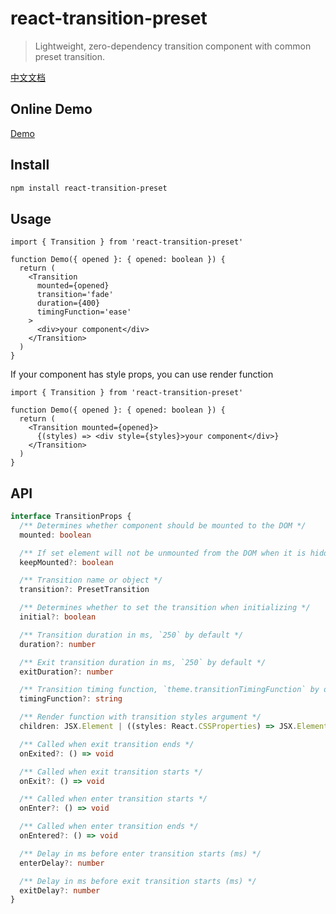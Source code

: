 # react-transition-preset

> Lightweight, zero-dependency transition component with common preset transition.

[中文文档](./README.zh.md)

## Online Demo

[Demo](https://hemengke1997.github.io/react-transition-preset/)

## Install

```bash
npm install react-transition-preset
```

## Usage

```tsx
import { Transition } from 'react-transition-preset'

function Demo({ opened }: { opened: boolean }) {
  return (
    <Transition
      mounted={opened}
      transition='fade'
      duration={400}
      timingFunction='ease'
    >
      <div>your component</div>
    </Transition>
  )
}
```

If your component has style props, you can use render function

```tsx
import { Transition } from 'react-transition-preset'

function Demo({ opened }: { opened: boolean }) {
  return (
    <Transition mounted={opened}>
      {(styles) => <div style={styles}>your component</div>}
    </Transition>
  )
}
```

## API

```ts
interface TransitionProps {
  /** Determines whether component should be mounted to the DOM */
  mounted: boolean

  /** If set element will not be unmounted from the DOM when it is hidden, `display: none` styles will be applied instead */
  keepMounted?: boolean

  /** Transition name or object */
  transition?: PresetTransition

  /** Determines whether to set the transition when initializing */
  initial?: boolean

  /** Transition duration in ms, `250` by default */
  duration?: number

  /** Exit transition duration in ms, `250` by default */
  exitDuration?: number

  /** Transition timing function, `theme.transitionTimingFunction` by default */
  timingFunction?: string

  /** Render function with transition styles argument */
  children: JSX.Element | ((styles: React.CSSProperties) => JSX.Element)

  /** Called when exit transition ends */
  onExited?: () => void

  /** Called when exit transition starts */
  onExit?: () => void

  /** Called when enter transition starts */
  onEnter?: () => void

  /** Called when enter transition ends */
  onEntered?: () => void

  /** Delay in ms before enter transition starts (ms) */
  enterDelay?: number

  /** Delay in ms before exit transition starts (ms) */
  exitDelay?: number
}
```
